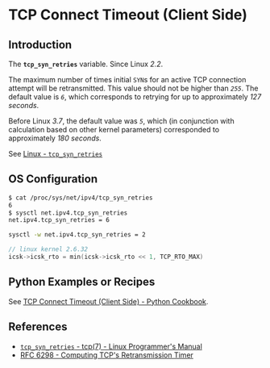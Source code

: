 # TCP Connect Timeout (Client Side)

## Introduction

The **`tcp_syn_retries`** variable. Since Linux *2.2*.

The maximum number of times initial `SYN`s for an active TCP connection attempt will be retransmitted.
This value should not be higher than *`255`*. The default value is *`6`*,
which corresponds to retrying for up to approximately *127 seconds*.

Before Linux *3.7*, the default value was *`5`*,
which (in conjunction with calculation based on other kernel parameters)
corresponded to approximately *180 seconds*.

See [Linux - `tcp_syn_retries`](https://manpages.debian.org/bullseye/manpages/tcp.7.en.html#tcp_syn_retries)

## OS Configuration

```bash
$ cat /proc/sys/net/ipv4/tcp_syn_retries
6
$ sysctl net.ipv4.tcp_syn_retries
net.ipv4.tcp_syn_retries = 6

sysctl -w net.ipv4.tcp_syn_retries = 2
```

```c
// linux kernel 2.6.32
icsk->icsk_rto = min(icsk->icsk_rto << 1, TCP_RTO_MAX)
```

## Python Examples or Recipes

See [TCP Connect Timeout (Client Side) - Python Cookbook](https://leven-cn.github.io/python-cookbook/cookbook/core/socket/tcp_connect_timeout_client).

## References

<!-- markdownlint-disable line-length -->

- [`tcp_syn_retries` - tcp(7) - Linux Programmer's Manual](https://manpages.debian.org/bullseye/manpages/tcp.7.en.html#tcp_syn_retries)
- [RFC 6298 - Computing TCP's Retransmission Timer](https://datatracker.ietf.org/doc/html/rfc6298.html)

<!-- markdownlint-enable line-length -->
